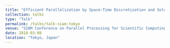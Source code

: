 ```yaml
---
title: "Efficient Parallelization by Space-Time Discretization and Solution"
collection: talks
type: "Talk"
permalink: /talks/talk-siam-tokyo
venue: "SIAM Conference on Parallel Processing for Scientific Computing"
date: 2018-03-08
location: "Tokyo, Japan"
---
```



